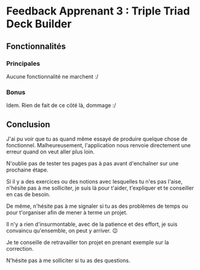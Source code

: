 # Feedback Apprenant 3 : Triple Triad Deck Builder

## Fonctionnalités

### Principales

Aucune fonctionnalité ne marchent :/<br>

### Bonus

Idem. Rien de fait de ce côté là, dommage :/<br>

## Conclusion

J'ai pu voir que tu as quand même essayé de produire quelque chose de fonctionnel.
Malheureusement, l'application nous renvoie directement une erreur quand on veut aller plus loin.<br>

N'oublie pas de tester tes pages pas à pas avant d'enchaîner sur une prochaine étape.<br>

Si il y a des exercices ou des notions avec lesquelles tu n'es pas l'aise, n'hésite pas à me solliciter, je suis là pour t'aider, t'expliquer et te conseiller en cas de besoin.<br>

De même, n'hésite pas à me signaler si tu as des problèmes de temps ou pour t'organiser afin de mener à terme un projet.<br>

Il n'y a rien d'insurmontable, avec de la patience et des effort, je suis convaincu qu'ensemble, on peut y arriver. 😉️<br>

Je te conseille de retravailler ton projet en prenant exemple sur la correction.<br>

N'hésite pas à me solliciter si tu as des questions.<br>